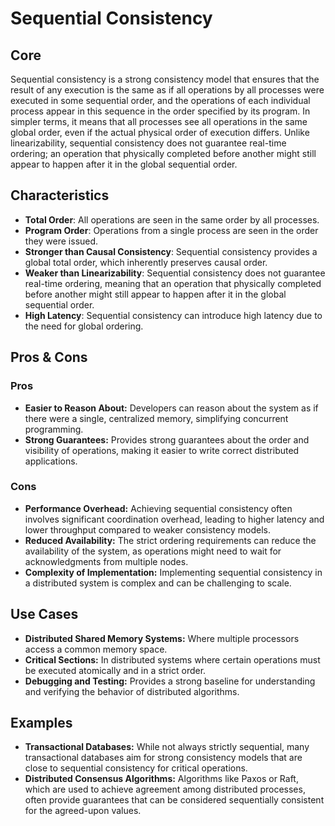 # Sequential Consistency

## Core

Sequential consistency is a strong consistency model that ensures that the result of any execution is the same as if all operations by all processes were executed in some sequential order, and the operations of each individual process appear in this sequence in the order specified by its program. In simpler terms, it means that all processes see all operations in the same global order, even if the actual physical order of execution differs. Unlike linearizability, sequential consistency does not guarantee real-time ordering; an operation that physically completed before another might still appear to happen after it in the global sequential order.

## Characteristics

- **Total Order**: All operations are seen in the same order by all processes.
- **Program Order**: Operations from a single process are seen in the order they were issued.
- **Stronger than Causal Consistency**: Sequential consistency provides a global total order, which inherently preserves causal order.
- **Weaker than Linearizability**: Sequential consistency does not guarantee real-time ordering, meaning that an operation that physically completed before another might still appear to happen after it in the global sequential order.
- **High Latency**: Sequential consistency can introduce high latency due to the need for global ordering.

## Pros & Cons

### Pros

*   **Easier to Reason About:** Developers can reason about the system as if there were a single, centralized memory, simplifying concurrent programming.
*   **Strong Guarantees:** Provides strong guarantees about the order and visibility of operations, making it easier to write correct distributed applications.

### Cons

*   **Performance Overhead:** Achieving sequential consistency often involves significant coordination overhead, leading to higher latency and lower throughput compared to weaker consistency models.
*   **Reduced Availability:** The strict ordering requirements can reduce the availability of the system, as operations might need to wait for acknowledgments from multiple nodes.
*   **Complexity of Implementation:** Implementing sequential consistency in a distributed system is complex and can be challenging to scale.

## Use Cases

*   **Distributed Shared Memory Systems:** Where multiple processors access a common memory space.
*   **Critical Sections:** In distributed systems where certain operations must be executed atomically and in a strict order.
*   **Debugging and Testing:** Provides a strong baseline for understanding and verifying the behavior of distributed algorithms.

## Examples

*   **Transactional Databases:** While not always strictly sequential, many transactional databases aim for strong consistency models that are close to sequential consistency for critical operations.
*   **Distributed Consensus Algorithms:** Algorithms like Paxos or Raft, which are used to achieve agreement among distributed processes, often provide guarantees that can be considered sequentially consistent for the agreed-upon values.



